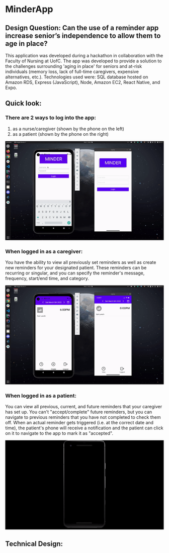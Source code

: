 # MinderApp

## Design Question: Can the use of a reminder app increase senior’s independence to allow them to age in place?

This application was developed during a hackathon in collaboration with the Faculty of Nursing at UofC. The app was developed to provide a solution to the challenges surrounding 'aging in place' for seniors and at-risk individuals (memory loss, lack of full-time caregivers, expensive alternatives, etc.). Technologies used were: SQL database hosted on Amazon RDS, Express (JavaScript), Node, Amazon EC2, React Native, and Expo.

## Quick look:

### There are 2 ways to log into the app: 
 1. as a nurse/caregiver (shown by the phone on the left) 
 2. as a patient (shown by the phone on the right)

<img src="https://github.com/zachfrena/MinderApp/blob/main/Images/logging_in.gif" width="800"/>

### When logged in as a caregiver:
You have the ability to view all previously set reminders as well as create new reminders for your designated patient. 
These reminders can be recurring or singular, and you can specify the reminder's message, frequency, start/end time, and category.

<img src="https://github.com/zachfrena/MinderApp/blob/main/Images/creating_reminder.gif" width="800"/>


### When logged in as a patient:
You can view all previous, current, and future reminders that your caregiver has set up. 
You can't "accept/complete" future reminders, but you can navigate to previous reminders that you have not completed to check them off. When an actual reminder gets triggered (i.e. at the correct date and time), the patient's phone will receive a notification and the patient can click on it to navigate to the app to mark it as "accepted".

<img src="https://github.com/zachfrena/MinderApp/blob/main/Images/patient_notification.gif" width="800"/>


## Technical Design:


